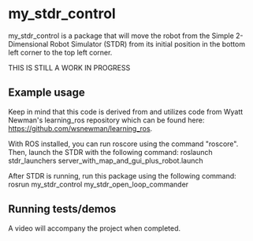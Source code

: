 # my_stdr_control
my_stdr_control is a package that will move the robot from the Simple 2-Dimensional Robot Simulator (STDR) from its initial position in the bottom left corner to the top left corner.

THIS IS STILL A WORK IN PROGRESS

## Example usage
Keep in mind that this code is derived from and utilizes code from Wyatt Newman's learning_ros repository which can be found here: https://github.com/wsnewman/learning_ros.

With ROS installed, you can run roscore using the command "roscore".
Then, launch the STDR with the following command:
	roslaunch stdr_launchers server_with_map_and_gui_plus_robot.launch

After STDR is running, run this package using the following command:
	rosrun my_stdr_control my_stdr_open_loop_commander
	
## Running tests/demos
A video will accompany the project when completed.
